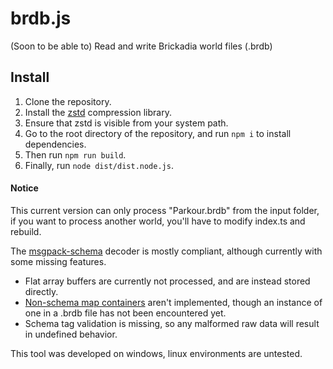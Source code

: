 # brdb.js

(Soon to be able to) Read and write Brickadia world files (.brdb)

## Install

1. Clone the repository.
2. Install the [zstd](https://github.com/facebook/zstd) compression library.
3. Ensure that zstd is visible from your system path.
4. Go to the root directory of the repository, and run `npm i` to install dependencies.
5. Then run `npm run build`.
6. Finally, run `node dist/dist.node.js`.

#### Notice

This current version can only process "Parkour.brdb" from the input folder, if you want to process another world, you'll have to modify index.ts and rebuild.

The [msgpack-schema](https://gist.github.com/Zeblote/053d54cc820df3bccad57df676202895) decoder is mostly compliant, although currently with some missing features.
* Flat array buffers are currently not processed, and are instead stored directly.
* [Non-schema map containers](https://gist.github.com/Zeblote/053d54cc820df3bccad57df676202895#containers) aren't implemented, though an instance of one in a .brdb file has not been encountered yet.
* Schema tag validation is missing, so any malformed raw data will result in undefined behavior.


This tool was developed on windows, linux environments are untested.